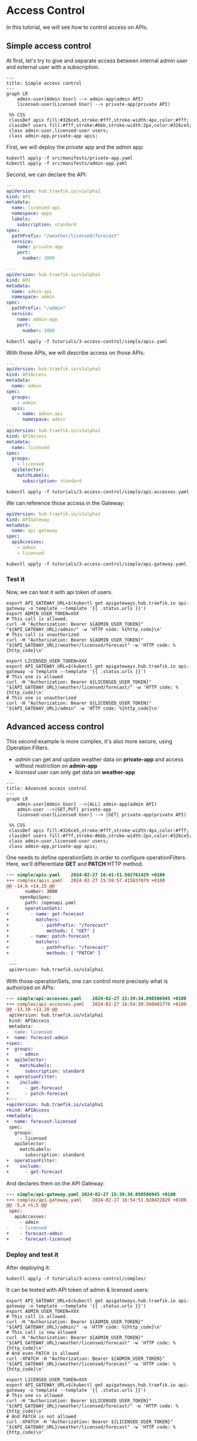 # Access Control

In this tutorial, we will see how to control access on APIs.

## Simple access control

At first, let's try to give and separate access between internal admin user and external user with a subscription.

```mermaid
---
title: Simple access control
---
graph LR
    admin-user[Admin User] --> admin-app(admin API)
    licensed-user[Licensed User] --> private-app(private API)

 %% CSS
 classDef apis fill:#326ce5,stroke:#fff,stroke-width:4px,color:#fff;
 classDef users fill:#fff,stroke:#bbb,stroke-width:2px,color:#326ce5;
 class admin-user,licensed-user users;
 class admin-app,private-app apis;
```

First, we will deploy the _private_ app and the _admin_ app:

```shell
kubectl apply -f src/manifests/private-app.yaml
kubectl apply -f src/manifests/admin-app.yaml
```

Second, we can declare the API:

```yaml
---
apiVersion: hub.traefik.io/v1alpha1
kind: API
metadata:
  name: licensed-api
  namespace: apps
  labels:
    subscription: standard
spec:
  pathPrefix: "/weather/licensed/forecast"
  service:
    name: private-app
    port:
      number: 3000

---
apiVersion: hub.traefik.io/v1alpha1
kind: API
metadata:
  name: admin-api
  namespace: admin
spec:
  pathPrefix: "/admin"
  service:
    name: admin-app
    port:
      number: 3000
```

```shell
kubectl apply -f tutorials/3-access-control/simple/apis.yaml
```

With those APIs, we will describe access on those APIs:

```yaml
---
apiVersion: hub.traefik.io/v1alpha1
kind: APIAccess
metadata:
  name: admin
spec:
  groups:
    - admin
  apis:
    - name: admin-api
      namespace: admin
---
apiVersion: hub.traefik.io/v1alpha1
kind: APIAccess
metadata:
  name: licensed
spec:
  groups:
    - licensed
  apiSelector:
    matchLabels:
      subscription: standard
```

```shell
kubectl apply -f tutorials/3-access-control/simple/api-accesses.yaml
```


We can reference those access in the Gateway:

```yaml
apiVersion: hub.traefik.io/v1alpha1
kind: APIGateway
metadata:
  name: api-gateway
spec:
  apiAccesses:
    - admin
    - licensed
```

```shell
kubectl apply -f tutorials/3-access-control/simple/api-gateway.yaml
```

### Test it

Now, we can test it with api token of users.

```shell
export API_GATEWAY_URL=$(kubectl get apigateways.hub.traefik.io api-gateway -o template --template '{{ .status.urls }}')
export ADMIN_USER_TOKEN=XXX
# This call is allowed.
curl -H "Authorization: Bearer ${ADMIN_USER_TOKEN}" "${API_GATEWAY_URL}/admin/" -w 'HTTP code: %{http_code}\n'
# This call is unauthorized
curl -H "Authorization: Bearer ${ADMIN_USER_TOKEN}" "${API_GATEWAY_URL}/weather/licensed/forecast" -w 'HTTP code: %{http_code}\n'
```

```shell
export LICENSED_USER_TOKEN=XXX
export API_GATEWAY_URL=$(kubectl get apigateways.hub.traefik.io api-gateway -o template --template '{{ .status.urls }}')
# This one is allowed
curl -H "Authorization: Bearer ${LICENSED_USER_TOKEN}" "${API_GATEWAY_URL}/weather/licensed/forecast/" -w 'HTTP code: %{http_code}\n'
# This one is unauthorized
curl -H "Authorization: Bearer ${LICENSED_USER_TOKEN}" "${API_GATEWAY_URL}/admin" -w 'HTTP code: %{http_code}\n'
```

## Advanced access control

This second example is more complex, it's also more secure, using Operation Filters.

* _admin_ can get and update weather data on **private-app** and access without restriction on **admin-app**
* _licensed_ user can only get data on **weather-app**

```mermaid
---
title: Advanced access control
---
graph LR
    admin-user[Admin User] -->|ALL| admin-app(admin API)
    admin-user -->|GET,PUT| private-app
    licensed-user[Licensed User] --> |GET| private-app(private API)

 %% CSS
 classDef apis fill:#326ce5,stroke:#fff,stroke-width:4px,color:#fff;
 classDef users fill:#fff,stroke:#bbb,stroke-width:2px,color:#326ce5;
 class admin-user,licensed-user users;
 class admin-app,private-app apis;
```

One needs to define operationSets in order to configure operationFilters. Here, we'll differentiate **GET** and **PATCH** HTTP method.

```diff
--- simple/apis.yaml	2024-02-27 16:41:51.562761429 +0100
+++ complex/apis.yaml	2024-02-27 15:59:57.415837079 +0100
@@ -14,6 +14,15 @@
       number: 3000
     openApiSpec:
       path: /openapi.yaml
+      operationSets:
+        - name: get-forecast
+          matchers:
+            - pathPrefix: "/forecast"
+              methods: [ "GET" ]
+        - name: patch-forecast
+          matchers:
+            - pathPrefix: "/forecast"
+              methods: [ "PATCH" ]

 ---
 apiVersion: hub.traefik.io/v1alpha1

```

With those operationSets, one can control more precisely what is authorized on APIs:

```diff
--- simple/api-accesses.yaml	2024-02-27 15:39:34.898506945 +0100
+++ complex/api-accesses.yaml	2024-02-27 16:54:39.560481770 +0100
@@ -13,10 +13,28 @@
 apiVersion: hub.traefik.io/v1alpha1
 kind: APIAccess
 metadata:
-  name: licensed
+  name: forecast-admin
+spec:
+  groups:
+    - admin
+  apiSelector:
+    matchLabels:
+      subscription: standard
+  operationFilter:
+    include:
+      - get-forecast
+      - patch-forecast
+---
+apiVersion: hub.traefik.io/v1alpha1
+kind: APIAccess
+metadata:
+  name: forecast-licensed
 spec:
   groups:
     - licensed
   apiSelector:
     matchLabels:
       subscription: standard
+  operationFilter:
+    include:
+      - get-forecast
```

And declares them on the API Gateway:

```diff
--- simple/api-gateway.yaml	2024-02-27 15:39:34.898506945 +0100
+++ complex/api-gateway.yaml	2024-02-27 16:54:51.928422829 +0100
@@ -5,4 +5,5 @@
 spec:
   apiAccesses:
     - admin
-    - licensed
+    - forecast-admin
+    - forecast-licensed
```

### Deploy and test it

After deploying it:

```shell
kubectl apply -f tutorials/3-access-control/complex/
```

It can be tested with API token of admin & licensed users:

```shell
export API_GATEWAY_URL=$(kubectl get apigateways.hub.traefik.io api-gateway -o template --template '{{ .status.urls }}')
export ADMIN_USER_TOKEN=XXX
# This call is allowed.
curl -H "Authorization: Bearer ${ADMIN_USER_TOKEN}" "${API_GATEWAY_URL}/admin/" -w 'HTTP code: %{http_code}\n'
# This call is now allowed
curl -H "Authorization: Bearer ${ADMIN_USER_TOKEN}" "${API_GATEWAY_URL}/weather/licensed/forecast" -w 'HTTP code: %{http_code}\n'
# And even PATCH is allowed
curl -XPATCH -H "Authorization: Bearer ${ADMIN_USER_TOKEN}" "${API_GATEWAY_URL}/weather/licensed/forecast" -w 'HTTP code: %{http_code}\n'
```

```shell
export LICENSED_USER_TOKEN=XXX
export API_GATEWAY_URL=$(kubectl get apigateways.hub.traefik.io api-gateway -o template --template '{{ .status.urls }}')
# This one is allowed
curl -H "Authorization: Bearer ${LICENSED_USER_TOKEN}" "${API_GATEWAY_URL}/weather/licensed/forecast/" -w 'HTTP code: %{http_code}\n'
# And PATCH is not allowed
curl -XPATCH -H "Authorization: Bearer ${LICENSED_USER_TOKEN}" "${API_GATEWAY_URL}/weather/licensed/forecast" -w 'HTTP code: %{http_code}\n'
```
